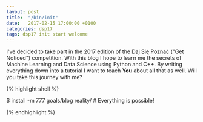 ```yaml
---
layout: post
title:  "/bin/init"
date:   2017-02-15 17:00:00 +0100
categories: dsp17
tags: dsp17 init start welcome
---
```

I've decided to take part in the 2017 edition of the [Daj Się
Poznać][dajsiepoznac] ("Get Noticed") competition. With this blog I hope to
learn me the secrets of Machine Learning and Data Science using Python and C++.
By writing everything down into a tutorial I want to teach **You** about all
that as well. Will you take this journey with me?

{% highlight shell %}

$ install -m 777 goals/blog reality/ # Everything is possible!

{% endhighlight %}

[dajsiepoznac]: http://dajsiepoznac.pl
